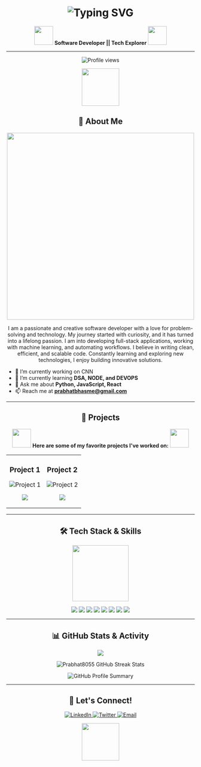 <!-- Header with your name, title, and animated banner -->
<h1 align="center">
 <img src="https://readme-typing-svg.herokuapp.com?font=Fira+Code&size=28&duration=4000&pause=1000&color=FF6347&center=true&vCenter=true&width=439&lines=Hi+%F0%9F%91%8B%2C+I'm+Prabhat+Bhasme!;A+Software+Developer+%F0%9F%92%BB;Lifelong+Learner+%E2%9C%85;Welcome+to+my+Profile!" alt="Typing SVG" />

</h1>

<p align="center">
  <img src="https://media.giphy.com/media/du3J3cXyzhj75IOgvA/giphy.gif" width="50">
  <strong>Software Developer || Tech Explorer</strong>
  <img src="https://media.giphy.com/media/du3J3cXyzhj75IOgvA/giphy.gif" width="50">
</p>

---

<!-- Profile views count and badges -->
<p align="center"> 
  <img src="https://komarev.com/ghpvc/?username=Prabhat8055&label=Profile%20views&color=FF6347&style=flat" alt="Profile views" />
</p>

<!-- Animated waving hand gif -->
<p align="center">
  <img src="https://media.giphy.com/media/hvRJCLFzcasrR4ia7z/giphy.gif" width="100"/>
</p>

<!-- About Me Section with GIF -->
<h2 align="center">🚀 About Me</h2>
<p align="center">
  <img src="https://media.giphy.com/media/RbDKaczqWovIugyJmW/giphy.gif" width="500"/>
</p>

<p align="center">
I am a passionate and creative software developer with a love for problem-solving and technology. My journey started with curiosity, and it has turned into a lifelong passion. I am into developing full-stack applications, working with machine learning, and automating workflows. I believe in writing clean, efficient, and scalable code. Constantly learning and exploring new technologies, I enjoy building innovative solutions.
</p>

- 🔭 I’m currently working on CNN
- 🌱 I’m currently learning **DSA, NODE, and DEVOPS**
- 💬 Ask me about **Python, JavaScript, React**
- 📫 Reach me at **prabhatbhasme@gmail.com**
---

<!-- Animated Projects Section -->
<h2 align="center">💼 Projects</h2>
<div align="center">
  <img src="https://media.giphy.com/media/3ohzdOrcdpiD26TPt6/giphy.gif" width="50">
  <strong>Here are some of my favorite projects I've worked on:</strong>
  <img src="https://media.giphy.com/media/3ohzdOrcdpiD26TPt6/giphy.gif" width="50">
</div>

<table align="center">
  <tr>
    <td width="50%">
      <h3 align="center">Project 1</h3>
      <img
        src="https://github-readme-stats.vercel.app/api/pin/?username=Prabhat8055&repo=GSAP_HandWritten_word_conversion_website&theme=radical"
        alt="Project 1"
      />
      <p align="center">
        <a
          href="https://github.com/Prabhat8055/GSAP_HandWritten_word_conversion_website"
          target="_blank"
        >
          <img
            src="https://img.shields.io/badge/-View%20Project-brightgreen?style=for-the-badge&logo=github&logoColor=white"
          />
        </a>
      </p>
    </td>
    <td width="50%">
      <h3 align="center">Project 2</h3>
      <img
        src="https://github-readme-stats.vercel.app/api/pin/?username=Prabhat8055&repo=ImageTextEval_Horizontal_Scroll&theme=radical"
        alt="Project 2"
      />
      <p align="center">
        <a
          href="https://github.com/your-username/project-2](https://github.com/Prabhat8055/ImageTextEval_Horizontal_Scroll"
          target="_blank"
        >
          <img
            src="https://img.shields.io/badge/-View%20Project-brightgreen?style=for-the-badge&logo=github&logoColor=white"
          />
        </a>
      </p>
    </td>
  </tr>
</table>

---

<!-- Animated Skills Section with icons and GIF -->
<h2 align="center">🛠 Tech Stack & Skills</h2>

<div align="center">
  <img src="https://media.giphy.com/media/SWoSkN6DxTszqIKEqv/giphy.gif" width="150" height="150">
</div>

<p align="center">
  <img src="https://img.shields.io/badge/-C++-00599C?style=for-the-badge&logo=c%2B%2B&logoColor=white" />
  <img src="https://img.shields.io/badge/-Python-3776AB?style=for-the-badge&logo=python&logoColor=white" />
  <img src="https://img.shields.io/badge/-JavaScript-F7DF1E?style=for-the-badge&logo=javascript&logoColor=white" />
  <img src="https://img.shields.io/badge/-React-61DAFB?style=for-the-badge&logo=react&logoColor=white" />
  <img src="https://img.shields.io/badge/-Node.js-339933?style=for-the-badge&logo=node.js&logoColor=white" />
  <img src="https://img.shields.io/badge/-MongoDB-47A248?style=for-the-badge&logo=mongodb&logoColor=white" />
  <img src="https://img.shields.io/badge/-MySQL-4479A1?style=for-the-badge&logo=mysql&logoColor=white" />
  <img src="https://img.shields.io/badge/-Flask-000000?style=for-the-badge&logo=flask&logoColor=white" />
</p>

---

<!-- GitHub Stats with Custom Theme and Animation -->
<h2 align="center">📊 GitHub Stats & Activity</h2>
<p align="center">
  <img src="https://github-readme-stats.vercel.app/api?username=Prabhat8055&show_icons=true&theme=radical&include_all_commits=true&count_private=true%22%20alt=%22Prabhat8055%20GitHub%20Stats" />
</p>

<p align="center">
  <img src="https://github-readme-streak-stats.herokuapp.com/?user=Prabhat8055&theme=radical" alt="Prabhat8055 GitHub Streak Stats" />
</p>

<p align="center">
  <img src="https://github-profile-summary-cards.vercel.app/api/cards/profile-details?username=Prabhat8055&theme=radical" alt="GitHub Profile Summary">
</p>

---

<!-- Contact Section with animated social media icons -->
<h2 align="center">🌟 Let's Connect!</h2>
<p align="center">
  <a href="https://www.linkedin.com/in/prabhat-bhasme-834b5b228/" target="_blank">
    <img src="https://img.shields.io/badge/LinkedIn-0A66C2?style=for-the-badge&logo=linkedin&logoColor=white" alt="LinkedIn" />
  </a>
  <a href="https://x.com/PrabhatBhasme" target="_blank">
    <img src="https://img.shields.io/badge/Twitter-1DA1F2?style=for-the-badge&logo=twitter&logoColor=white" alt="Twitter" />
  </a>
  <a href="prabhatbhasme@gmail.com">
    <img src="https://img.shields.io/badge/Email-D14836?style=for-the-badge&logo=gmail&logoColor=white" alt="Email" />
  </a>
</p>

<!-- Footer animation -->
<p align="center">
  <img src="https://media.giphy.com/media/jTNG3RF6EwbkpD4LZx/giphy.gif" width="100"/>
</p>

